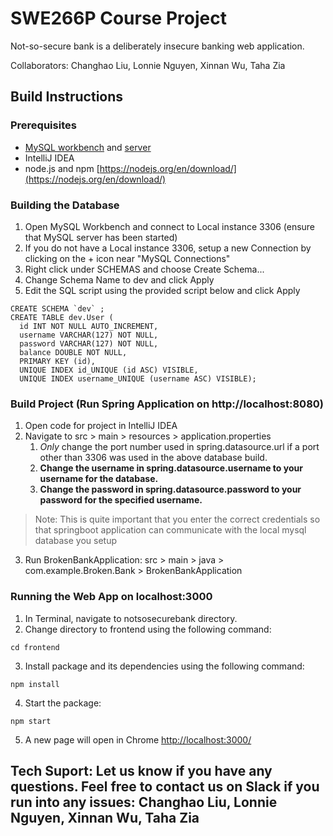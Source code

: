 # SWE266P Course Project
Not-so-secure bank is a deliberately insecure banking web application.

Collaborators: Changhao Liu, Lonnie Nguyen, Xinnan Wu, Taha Zia

## Build Instructions
### Prerequisites
- [MySQL workbench](https://www.mysql.com/products/workbench/) and [server](https://www.mysql.com/products/community/)
- IntelliJ IDEA
- node.js and npm [https://nodejs.org/en/download/](https://nodejs.org/en/download/)

### Building the Database
1. Open MySQL Workbench and connect to Local instance 3306 (ensure that MySQL server has been started)
2. If you do not have a Local instance 3306, setup a new Connection by clicking on the + icon near "MySQL Connections"
3. Right click under SCHEMAS and choose Create Schema...
4. Change Schema Name to dev and click Apply
5. Edit the SQL script using the provided script below and click Apply
```mysql
CREATE SCHEMA `dev` ;
CREATE TABLE dev.User (
  id INT NOT NULL AUTO_INCREMENT,
  username VARCHAR(127) NOT NULL,
  password VARCHAR(127) NOT NULL,
  balance DOUBLE NOT NULL,
  PRIMARY KEY (id),
  UNIQUE INDEX id_UNIQUE (id ASC) VISIBLE,
  UNIQUE INDEX username_UNIQUE (username ASC) VISIBLE);
```

### Build Project (Run Spring Application on http://localhost:8080)
1. Open code for project in IntelliJ IDEA
2. Navigate to src > main > resources > application.properties
   1. *Only* change the port number used in spring.datasource.url if a port other than 3306 was used in the above database build.
   2. **Change the username in spring.datasource.username to your username for the database.**
   3. **Change the password in spring.datasource.password to your password for the specified username.**
> Note: This is quite important that you enter the correct credentials so that springboot application can communicate with the local mysql database you setup
3. Run BrokenBankApplication: src > main > java > com.example.Broken.Bank > BrokenBankApplication

### Running the Web App on localhost:3000
1. In Terminal, navigate to notsosecurebank directory.
2. Change directory to frontend using the following command:
```commandline
cd frontend
```
3. Install package and its dependencies using the following command:
```commandline
npm install
```
4. Start the package:
```commandline
npm start
```
5. A new page will open in Chrome [http://localhost:3000/](http://localhost:3000/)

## Tech Suport: Let us know if you have any questions. Feel free to contact us on Slack if you run into any issues: Changhao Liu, Lonnie Nguyen, Xinnan Wu, Taha Zia
